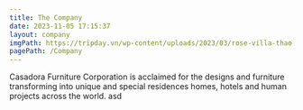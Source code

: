 ```yaml
---
title: The Company
date: 2023-11-05 17:15:37
layout: company
imgPath: https://tripday.vn/wp-content/uploads/2023/03/rose-villa-thao-dien.jpg
pagePath: /Company
---
```


Casadora Furniture Corporation is acclaimed for the designs and furniture transforming into unique and special residences homes, hotels and human projects across the world. asd
